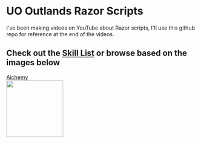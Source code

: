 # UO Outlands Razor Scripts
I've been making videos on YouTube about Razor scripts, I'll use this github repo for reference at the end of the videos.

## Check out the [Skill List](./Skill%20List) or browse based on the images below

<a href="./Skill%20List/Alchemy">
    Alchemy<br />
    <img src="https://img.youtube.com/vi/k1PqAGIB0Ls/0.jpg" width="150">
</a>

